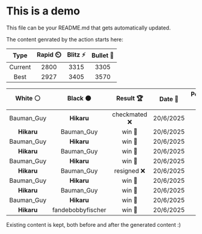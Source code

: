 # This is a demo

This file can be your README.md that gets automatically updated.

The content genrated by the action starts here:

<!--START_SECTION:chessStats-->
<!-- Automatically generated with https://github.com/Balastrong/chess-stats-action -->

| Type | Rapid ⏲️ | Blitz ⚡ | Bullet 🔫 |
|:---:|:---:|:---:|:---:|
| Current | 2800 | 3315 | 3305 |
| Best | 2927 | 3405 | 3570 |

| White ⚪ | Black ⚫ | Result 🏆 | Date 📅 | Position 🗺️ | Type 🕕 |
|:---:|:---:|:---:|:---:|:---:|:---:|
| Bauman_Guy | **Hikaru** | checkmated ❌ | 20/6/2025 | <a href="http://www.ee.unb.ca/cgi-bin/tervo/fen.pl?select=7Q/8/6pk/8/2P2K1p/1r2P3/8/8 b - - 1 58">Link</a> | Blitz |
| **Hikaru** | Bauman_Guy | win 🥇 | 20/6/2025 | <a href="http://www.ee.unb.ca/cgi-bin/tervo/fen.pl?select=3r4/1b1n1p2/pp2r1k1/3pPp2/P1P4P/5P2/3Q2P1/2R1R1K1 b - h3 0 27">Link</a> | Blitz |
| Bauman_Guy | **Hikaru** | win 🥇 | 20/6/2025 | <a href="http://www.ee.unb.ca/cgi-bin/tervo/fen.pl?select=8/5k1p/3p1p2/3P1K2/5P2/1p4P1/8/1B6 w - - 8 66">Link</a> | Blitz |
| **Hikaru** | Bauman_Guy | win 🥇 | 20/6/2025 | <a href="http://www.ee.unb.ca/cgi-bin/tervo/fen.pl?select=2r2bk1/1R6/3p1P2/1p1P2Pp/1Pp5/p1B4P/P5K1/8 b - - 2 44">Link</a> | Blitz |
| Bauman_Guy | **Hikaru** | win 🥇 | 20/6/2025 | <a href="http://www.ee.unb.ca/cgi-bin/tervo/fen.pl?select=6r1/4Bk1K/5P1P/8/8/8/8/8 w - - 5 75">Link</a> | Blitz |
| **Hikaru** | Bauman_Guy | resigned ❌ | 20/6/2025 | <a href="http://www.ee.unb.ca/cgi-bin/tervo/fen.pl?select=8/1p6/p1b5/5pkp/3R4/6P1/7r/5K2 b - - 1 54">Link</a> | Blitz |
| Bauman_Guy | **Hikaru** | win 🥇 | 20/6/2025 | <a href="http://www.ee.unb.ca/cgi-bin/tervo/fen.pl?select=8/7p/8/4k2K/2bpP3/p7/N2b4/8 w - - 0 59">Link</a> | Blitz |
| **Hikaru** | Bauman_Guy | win 🥇 | 20/6/2025 | <a href="http://www.ee.unb.ca/cgi-bin/tervo/fen.pl?select=B4r2/2R2pk1/5Rpp/pp2P3/1P1p1P2/2n5/P5PP/6K1 b - - 0 32">Link</a> | Blitz |
| Bauman_Guy | **Hikaru** | win 🥇 | 20/6/2025 | <a href="http://www.ee.unb.ca/cgi-bin/tervo/fen.pl?select=r2r2k1/2Q2p2/2p1p1pB/p7/2P3P1/1P5P/P4P2/q5K1 w - - 0 34">Link</a> | Blitz |
| **Hikaru** | fandebobbyfischer | win 🥇 | 20/6/2025 | <a href="http://www.ee.unb.ca/cgi-bin/tervo/fen.pl?select=8/8/p1p3Pk/P1P1K2P/8/8/8/8 b - - 2 76">Link</a> | Blitz |

<!--END_SECTION:chessStats-->

Existing content is kept, both before and after the generated content :)
